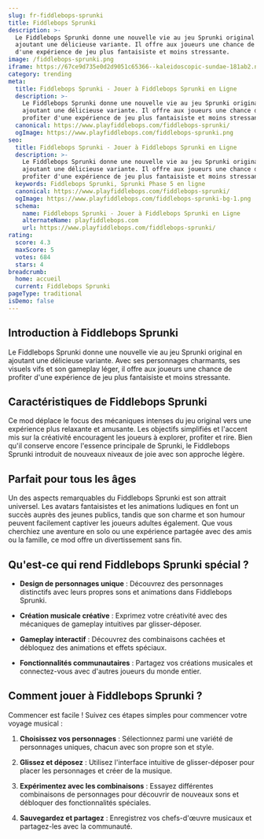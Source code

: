 ```yaml
---
slug: fr-fiddlebops-sprunki
title: Fiddlebops Sprunki
description: >-
  Le Fiddlebops Sprunki donne une nouvelle vie au jeu Sprunki original en
  ajoutant une délicieuse variante. Il offre aux joueurs une chance de profiter
  d'une expérience de jeu plus fantaisiste et moins stressante.
image: /fiddlebops-sprunki.png
iframe: https://67ce9d735e0d2d9051c65366--kaleidoscopic-sundae-181ab2.netlify.app/
category: trending
meta:
  title: Fiddlebops Sprunki - Jouer à Fiddlebops Sprunki en Ligne
  description: >-
    Le Fiddlebops Sprunki donne une nouvelle vie au jeu Sprunki original en
    ajoutant une délicieuse variante. Il offre aux joueurs une chance de
    profiter d'une expérience de jeu plus fantaisiste et moins stressante.
  canonical: https://www.playfiddlebops.com/fiddlebops-sprunki/
  ogImage: https://www.playfiddlebops.com/fiddlebops-sprunki.png
seo:
  title: Fiddlebops Sprunki - Jouer à Fiddlebops Sprunki en Ligne
  description: >-
    Le Fiddlebops Sprunki donne une nouvelle vie au jeu Sprunki original en
    ajoutant une délicieuse variante. Il offre aux joueurs une chance de
    profiter d'une expérience de jeu plus fantaisiste et moins stressante.
  keywords: Fiddlebops Sprunki, Sprunki Phase 5 en ligne
  canonical: https://www.playfiddlebops.com/fiddlebops-sprunki/
  ogImage: https://www.playfiddlebops.com/fiddlebops-sprunki-bg-1.png
  schema:
    name: Fiddlebops Sprunki - Jouer à Fiddlebops Sprunki en Ligne
    alternateName: playfiddlebops.com
    url: https://www.playfiddlebops.com/fiddlebops-sprunki/
rating:
  score: 4.3
  maxScore: 5
  votes: 684
  stars: 4
breadcrumb:
  home: accueil
  current: Fiddlebops Sprunki
pageType: traditional
isDemo: false
---
```


## Introduction à Fiddlebops Sprunki

Le Fiddlebops Sprunki donne une nouvelle vie au jeu Sprunki original en ajoutant une délicieuse variante. Avec ses personnages charmants, ses visuels vifs et son gameplay léger, il offre aux joueurs une chance de profiter d'une expérience de jeu plus fantaisiste et moins stressante.

## Caractéristiques de Fiddlebops Sprunki

Ce mod déplace le focus des mécaniques intenses du jeu original vers une expérience plus relaxante et amusante. Les objectifs simplifiés et l'accent mis sur la créativité encouragent les joueurs à explorer, profiter et rire. Bien qu'il conserve encore l'essence principale de Sprunki, le Fiddlebops Sprunki introduit de nouveaux niveaux de joie avec son approche légère.

## Parfait pour tous les âges

Un des aspects remarquables du Fiddlebops Sprunki est son attrait universel. Les avatars fantaisistes et les animations ludiques en font un succès auprès des jeunes publics, tandis que son charme et son humour peuvent facilement captiver les joueurs adultes également. Que vous cherchiez une aventure en solo ou une expérience partagée avec des amis ou la famille, ce mod offre un divertissement sans fin.

## Qu'est-ce qui rend Fiddlebops Sprunki spécial ?

- **Design de personnages unique** : Découvrez des personnages distinctifs avec leurs propres sons et animations dans Fiddlebops Sprunki.

- **Création musicale créative** : Exprimez votre créativité avec des mécaniques de gameplay intuitives par glisser-déposer.

- **Gameplay interactif** : Découvrez des combinaisons cachées et débloquez des animations et effets spéciaux.

- **Fonctionnalités communautaires** : Partagez vos créations musicales et connectez-vous avec d'autres joueurs du monde entier.

## Comment jouer à Fiddlebops Sprunki ?

Commencer est facile ! Suivez ces étapes simples pour commencer votre voyage musical :

1. **Choisissez vos personnages** : Sélectionnez parmi une variété de personnages uniques, chacun avec son propre son et style.

1. **Glissez et déposez** : Utilisez l'interface intuitive de glisser-déposer pour placer les personnages et créer de la musique.

1. **Expérimentez avec les combinaisons** : Essayez différentes combinaisons de personnages pour découvrir de nouveaux sons et débloquer des fonctionnalités spéciales.

1. **Sauvegardez et partagez** : Enregistrez vos chefs-d'œuvre musicaux et partagez-les avec la communauté.